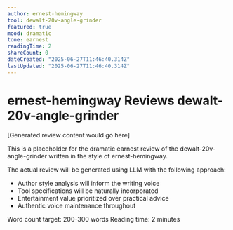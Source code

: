 ```yaml
---
author: ernest-hemingway
tool: dewalt-20v-angle-grinder
featured: true
mood: dramatic
tone: earnest
readingTime: 2
shareCount: 0
dateCreated: "2025-06-27T11:46:40.314Z"
lastUpdated: "2025-06-27T11:46:40.314Z"
---
```


# ernest-hemingway Reviews dewalt-20v-angle-grinder

[Generated review content would go here]

This is a placeholder for the dramatic earnest review of the dewalt-20v-angle-grinder written in the style of ernest-hemingway.

The actual review will be generated using LLM with the following approach:

- Author style analysis will inform the writing voice
- Tool specifications will be naturally incorporated
- Entertainment value prioritized over practical advice
- Authentic voice maintenance throughout

Word count target: 200-300 words
Reading time: 2 minutes

